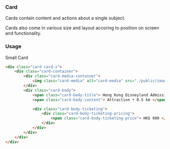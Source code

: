 ### Card
Cards contain content and actions about a single subject.

Cards also come in various size and layout accoring to position on screen and functionality.

### Usage
Small Card
```html
<div class="card card-s">
    <div class="card-container">
        <div class="card-media-container">
            <img class="card-media" alt="card-media" src="./public/images/img_m.png">
        </div>
        <div class="card-body">
            <span class="card-body-title"> Hong Kong Disneyland Admission Pass </span>
            <span class="card-body-content"> Attraction • 0.5 km </span>

            <div class="card-body-ticketing">
                <div class="card-body-ticketing-pricing">
                    <span class="card-body-ticketing-price"> HK$ 600 </span>
                </div>
            </div>
        </div>
    </div>
</div>

```
